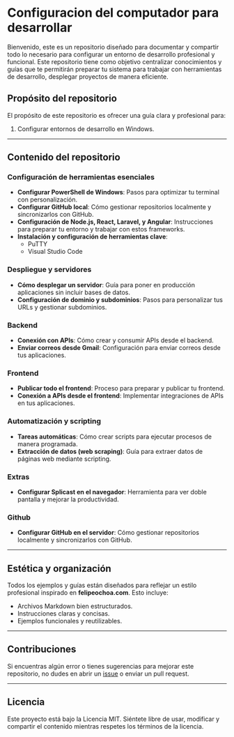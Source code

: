 # Configuracion del computador para desarrollar

Bienvenido, este es un repositorio diseñado para documentar y compartir todo lo necesario para configurar un entorno de desarrollo profesional y funcional. Este repositorio tiene como objetivo centralizar conocimientos y guías que te permitirán preparar tu sistema para trabajar con herramientas de desarrollo, desplegar proyectos de manera eficiente.

## Propósito del repositorio

El propósito de este repositorio es ofrecer una guía clara y profesional para:

1. Configurar entornos de desarrollo en Windows.


---

## Contenido del repositorio

### Configuración de herramientas esenciales
- **Configurar PowerShell de Windows**: Pasos para optimizar tu terminal con personalización.
- **Configurar GitHub local**: Cómo gestionar repositorios localmente y sincronizarlos con GitHub.
- **Configuración de Node.js, React, Laravel, y Angular**: Instrucciones para preparar tu entorno y trabajar con estos frameworks.
- **Instalación y configuración de herramientas clave**:
  - PuTTY
  - Visual Studio Code

### Despliegue y servidores
- **Cómo desplegar un servidor**: Guía para poner en producción aplicaciones sin incluir bases de datos.
- **Configuración de dominio y subdominios**: Pasos para personalizar tus URLs y gestionar subdominios.

### Backend
- **Conexión con APIs**: Cómo crear y consumir APIs desde el backend.
- **Enviar correos desde Gmail**: Configuración para enviar correos desde tus aplicaciones.

### Frontend
- **Publicar todo el frontend**: Proceso para preparar y publicar tu frontend.
- **Conexión a APIs desde el frontend**: Implementar integraciones de APIs en tus aplicaciones.

### Automatización y scripting
- **Tareas automáticas**: Cómo crear scripts para ejecutar procesos de manera programada.
- **Extracción de datos (web scraping)**: Guía para extraer datos de páginas web mediante scripting.

### Extras
- **Configurar Splicast en el navegador**: Herramienta para ver doble pantalla y mejorar la productividad.

### Github
- **Configurar GitHub en el servidor**: Cómo gestionar repositorios localmente y sincronizarlos con GitHub.
---

## Estética y organización
Todos los ejemplos y guías están diseñados para reflejar un estilo profesional inspirado en **felipeochoa.com**. Esto incluye:
- Archivos Markdown bien estructurados.
- Instrucciones claras y concisas.
- Ejemplos funcionales y reutilizables.

---

## Contribuciones
Si encuentras algún error o tienes sugerencias para mejorar este repositorio, no dudes en abrir un [issue](https://github.com/tu-usuario/Configurar-PC-Dev/issues) o enviar un pull request.

---

## Licencia
Este proyecto está bajo la Licencia MIT. Siéntete libre de usar, modificar y compartir el contenido mientras respetes los términos de la licencia.